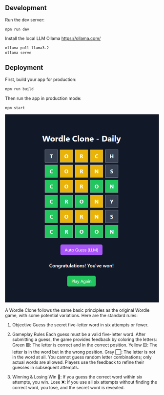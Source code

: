 ## Development

Run the dev server:

```shellscript
npm run dev
```

Install the local LLM Ollama https://ollama.com/
```shellscript
ollama pull llama3.2
ollama serve
```

## Deployment

First, build your app for production:

```sh
npm run build
```

Then run the app in production mode:

```sh
npm start
```

![alt text](image-1.png)

A Wordle Clone follows the same basic principles as the original Wordle game, with some potential variations. Here are the standard rules:

1. Objective
Guess the secret five-letter word in six attempts or fewer.

2. Gameplay Rules
Each guess must be a valid five-letter word.
After submitting a guess, the game provides feedback by coloring the letters:
Green 🟩: The letter is correct and in the correct position.
Yellow 🟨: The letter is in the word but in the wrong position.
Gray ⬜: The letter is not in the word at all.
You cannot guess random letter combinations; only actual words are allowed.
Players use the feedback to refine their guesses in subsequent attempts.
3. Winning & Losing
Win 🎉: If you guess the correct word within six attempts, you win.
Lose ❌: If you use all six attempts without finding the correct word, you lose, and the secret word is revealed.

